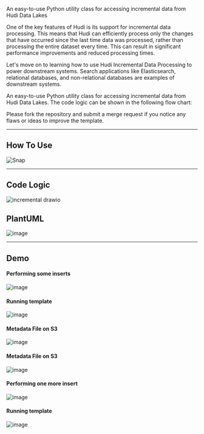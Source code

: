 


An easy-to-use Python utility class for accessing incremental data from Hudi Data Lakes

One of the key features of Hudi is its support for incremental data processing. This means that Hudi can efficiently process only the changes that have occurred since the last time data was processed, rather than processing the entire dataset every time. This can result in significant performance improvements and reduced processing times.

Let's move on to learning how to use Hudi Incremental Data Processing to power downstream systems. Search applications like Elasticsearch, relational databases, and non-relational databases are examples of downstream systems.

An easy-to-use Python utility class for accessing incremental data from Hudi Data Lakes. The code logic can be shown in the following flow chart:

Please fork the repository and submit a merge request if you notice any flaws or ideas to improve the template.

------------------------------------------------
## How To Use
![Snap](https://github.com/soumilshah1995/An-easy-to-use-Python-utility-class-for-accessing-incremental-data-from-Hudi-Data-Lakes/assets/39345855/285176f3-ff87-4d1c-afd6-ecb2fdf75f34)

------------------------------------------------

## Code Logic
![incremental drawio](https://github.com/soumilshah1995/An-easy-to-use-Python-utility-class-for-accessing-incremental-data-from-Hudi-Data-Lakes/assets/39345855/36285e18-3644-49c1-b6e4-08cff21772a5)

## PlantUML
![image](https://github.com/soumilshah1995/An-easy-to-use-Python-utility-class-for-accessing-incremental-data-from-Hudi-Data-Lakes/assets/39345855/9cb8dfd4-5115-41fe-8bd4-3cc742ae53f1)


------------------------------------------------

## Demo

#### Performing some inserts
![image](https://user-images.githubusercontent.com/39345855/221436178-61e7b768-6563-4ef4-9a53-2e804cb2097e.png)

#### Running template
![image](https://user-images.githubusercontent.com/39345855/221436220-7153fae1-58cf-4723-9c03-111d2ff0d214.png)

#### Metadata File on S3
![image](https://user-images.githubusercontent.com/39345855/221436234-d50c2c76-aeb7-42fd-b3d4-9a41dfd02b24.png)

#### Metadata File on S3
![image](https://user-images.githubusercontent.com/39345855/221436316-7ab9ef1c-7ec4-415c-839c-884c1db4fd15.png)

#### Performing one more insert
![image](https://user-images.githubusercontent.com/39345855/221436341-7f26521f-1d35-43e9-9a7a-e1e3930d31bc.png)

#### Running template
![image](https://user-images.githubusercontent.com/39345855/221436559-9b864975-f2a4-4562-9594-c2a97df3f8f0.png)


